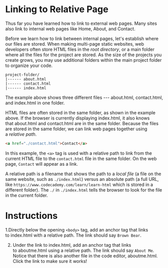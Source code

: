 Linking to Relative Page
========================

Thus far you have learned how to link to external web pages. Many sites also link to internal web pages like Home, About, and Contact.

Before we learn how to link between internal pages, let's establish where our files are stored. When making multi-page static websites, web developers often store HTML files in the *root directory*, or a main folder where all the files for the project are stored. As the size of the projects you create grows, you may use additional folders within the main project folder to organize your code.
````
project-folder/
|------ about.html
|------ contact.html
|------ index.html
````


The example above shows three different files --- about.html, contact.html, and index.html in one folder.

HTML files are often stored in the same folder, as shown in the example above. If the browser is currently displaying index.html, it also knows that about.html and contact.html are in the same folder. Because the files are stored in the same folder, we can link web pages together using a *relative path*.
````html
<a href="./contact.html">Contact</a>
````

In this example, the `<a>` tag is used with a relative path to link from the current HTML file to the `contact.html` file in the same folder. On the web page, `Contact` will appear as a link.

A relative path is a filename that shows the path to a *local file* (a file on the same website, such as `./index.html`) versus an absolute path (a full URL, like `https://www.codecademy.com/learn/learn-html` which is stored in a different folder). The `./` in `./index.html` tells the browser to look for the file in the current folder.

# Instructions

1.Directly below the opening `<body>` tag, add an anchor tag that links to index.html with a relative path. The link should say `Brown Bear`.

2. Under the link to index.html, add an anchor tag that links to aboutme.html using a relative path. The link should say `About Me`. Notice that there is also another file in the code editor, aboutme.html. Click the link to make sure it works!